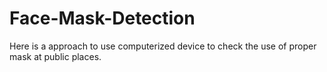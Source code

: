 # Face-Mask-Detection
Here is a approach to use computerized device to check the use of proper mask at public places.
